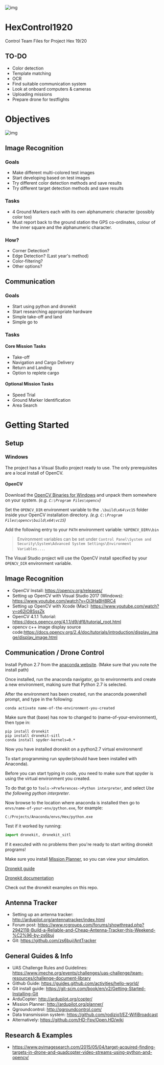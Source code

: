 ![img](https://github.com/3888winner/HexControl1920/blob/master/HexCover.jpg?raw=true)
# HexControl1920
Control Team Files for Project Hex 19/20

## TO-DO
* Color detection
* Template matching
* OCR
* Find suitable communication system
* Look at onboard computers & cameras
* Uploading missions
* Prepare drone for testflights


# Objectives
![img](https://github.com/3888winner/HexControl1920/blob/master/Mission.PNG?raw=true)
## Image Recognition

### Goals
* Make different multi-colored test images
* Start developing based on test images
* Try different color detection methods and save results
* Try different target detection methods and save results

### Tasks
* 4 Ground Markers each with its own alphanumeric character (possibly color too)
* Must report back to the ground station the GPS co-ordinates, colour of the inner square and the alphanumeric character.

### How?
* Corner Detection?
* Edge Detection? (Last year's method)
* Color-filtering?
* Other options?

## Communication

### Goals
* Start using python and dronekit
* Start researching appropriate hardware
* Simple take-off and land
* Simple go to

### Tasks

#### Core Mission Tasks
* Take-off
* Navigation and Cargo Delivery
* Return and Landing
* Option to replete cargo

#### Optional Mission Tasks
* Speed Trial
* Ground Marker Identification
* Area Search

# Getting Started

## Setup

### Windows

The project has a Visual Studio project ready to use. The only prerequisites are a local install of OpenCV.

#### OpenCV

Download the [OpenCV Binaries for Windows](https://opencv.org/releases/) and unpack them somewhere on your system. _(e.g. `C:\Program Files\opencv`)_

Set the `OPENCV_DIR` environment variable to the `.\build\x64\vc15` folder inside your OpenCV  installation directory. _(e.g. `C:\Program Files\opencv\build\x64\vc15`)_

Add the following entry to your `PATH` environment variable: `%OPENCV_DIR%\bin`

> Environment variables can be set under `Control Panel\System and Security\System\Advanced System Settings\Environment Variables...`.

The Visual Studio project will use the OpenCV install specified by your `OPENCV_DIR` environment variable.

## Image Recognition
* OpenCV Install: https://opencv.org/releases/
* Setting up OpenCV with Visual Studio 2017 (Windows): https://www.youtube.com/watch?v=Oi3HaBH8RC4
* Setting up OpenCV with Xcode (Mac): https://www.youtube.com/watch?v=o62iO8SssZk
* OpenCV 4.1.1 Tutorial: https://docs.opencv.org/4.1.1/d9/df8/tutorial_root.html 
* opencv c++ image display source code:https://docs.opencv.org/2.4/doc/tutorials/introduction/display_image/display_image.html

## Communication / Drone Control

Install Python 2.7 from the [anaconda website](https://www.anaconda.com/distribution/#download-section). (Make sure that you note the install path)

Once installed, run the anaconda navigator, go to environments and create a new environment, making sure that Python 2.7 is selected.

After the environment has been created, run the anaconda powershell prompt, and type in the following:
```shell
conda activate name-of-the-environment-you-created
```
Make sure that (base) has now to changed to (name-of-your-environment), then type in:
```shell
pip install dronekit
pip install dronekit-sitl
conda install spyder-kernels=0.* 
```
Now you have installed dronekit on a python2.7 virtual environment!

To start programming run spyder(should have been installed with Anaconda).

Before you can start typing in code, you need to make sure that spyder is using the virtual environment you created.

To do that go to `Tools->Preferences->Python interpreter`, and select *Use the following python interpreter*.

Now browse to the location where anaconda is installed then go to `envs/name-of-your-env/python.exe`, for example:
```explorer
C:/Projects/Anaconda/envs/Hex/python.exe
```
Test if it worked by running:
```python
import dronekit, dronekit_sitl
```
If it executed with no problems then you're ready to start writing dronekit programs!

Make sure you install [Mission Planner](http://ardupilot.org/planner/), so you can view your simulation.

[Dronekit guide](https://www.youtube.com/watch?v=TFDWs_DG2QY&list=PLuteWQUGtU9BcXXr3jCG00uVXFwQJkLRa&index=1)

[Dronekit documentation](https://dronekit.netlify.com/guide/index.html)

Check out the dronekit examples on this repo.

## Antenna Tracker
* Setting up an antenna tracker: http://ardupilot.org/antennatracker/index.html
* Forum post: https://www.rcgroups.com/forums/showthread.php?2942118-Build-a-Reliable-and-Cheap-Antenna-Tracker-this-Weekend-%C2%96-by-zs6buj
* Git: https://github.com/zs6buj/AntTracker

## General Guides & Info
* UAS Challenge Rules and Guidelines: https://www.imeche.org/events/challenges/uas-challenge/team-resources/challenge-document-library
* Github Guide: https://guides.github.com/activities/hello-world/
* Git install guide: https://git-scm.com/book/en/v2/Getting-Started-Installing-Git
* ArduCopter: http://ardupilot.org/copter/
* Mission Planner: http://ardupilot.org/planner/
* Qgroundcontrol: http://qgroundcontrol.com/
* Data transmission system: https://github.com/rodizio1/EZ-WifiBroadcast
* Alternatively: https://github.com/HD-Fpv/Open.HD/wiki

## Research & Examples
* https://www.pyimagesearch.com/2015/05/04/target-acquired-finding-targets-in-drone-and-quadcopter-video-streams-using-python-and-opencv/
